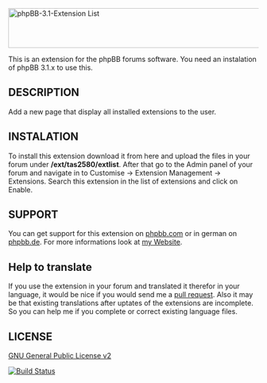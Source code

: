 <img src="https://tas2580.net/downloads/phpbb-extension-list/image.png" width="600" height="80" alt="phpBB-3.1-Extension List" />

This is an extension for the phpBB forums software. You need an instalation of phpBB 3.1.x to use this.

DESCRIPTION
-------
Add a new page that display all installed extensions to the user.

INSTALATION
----------
To install this extension download it from here and upload the files in your forum under <b>/ext/tas2580/extlist</b>.
After that go to the Admin panel of your forum and navigate in to Customise -> Extension Management -> Extensions. Search
this extension in the list of extensions and click on Enable.

SUPPORT
-------
You can get support for this extension on <a href="https://www.phpbb.com/community/viewtopic.php?f=456&t=2338981">phpbb.com</a>
or in german on <a href="https://www.phpbb.de/community/viewtopic.php?f=149&t=235549">phpbb.de</a>. For more informations look at
<a href="https://tas2580.net/downloads/phpbb-extension-list/">my Website</a>.

Help to translate
-----------------
If you use the extension in your forum and translated it therefor in your language, it would be nice if you would send me a <a href="https://help.github.com/articles/using-pull-requests/">pull request</a>. Also it may be that existing translations after uptates of the extensions are incomplete. So you can help me if you complete or correct existing language files.

LICENSE
-------
<a href="http://opensource.org/licenses/gpl-2.0.php">GNU General Public License v2</a>

[![Build Status](https://travis-ci.org/tas2580/extlist.svg?branch=master)](https://travis-ci.org/tas2580/extlist)
